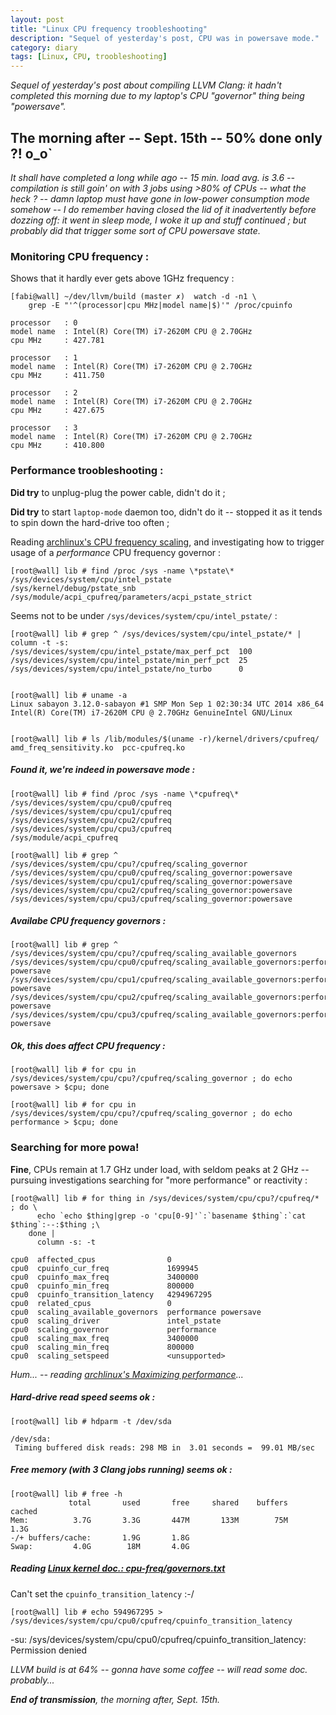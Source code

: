 ```yaml
---
layout: post
title: "Linux CPU frequency troobleshooting"
description: "Sequel of yesterday's post, CPU was in powersave mode."
category: diary
tags: [Linux, CPU, troobleshooting]
---
```


_Sequel of yesterday's post about compiling LLVM Clang: it hadn't completed this morning due to my laptop's CPU "governor" thing being "powersave"._

## The morning after -- Sept. 15th -- 50% done only ?! o\_o\`

_It shall have completed a long while ago -- 15 min. load avg. is 3.6 -- compilation is still goin' on with 3 jobs using >80% of CPUs -- what the heck ? -- damn laptop must have gone in low-power consumption mode somehow -- I do remember having closed the lid of it inadvertently before dozzing off: it went in sleep mode, I woke it up and stuff continued ; but probably did that trigger some sort of CPU powersave state._

### Monitoring CPU frequency :

Shows that it hardly ever gets above 1GHz frequency :

	[fabi@wall] ~/dev/llvm/build (master ✗)  watch -d -n1 \
	    grep -E "'^(processor|cpu MHz|model name|$)'" /proc/cpuinfo

	processor	: 0
	model name	: Intel(R) Core(TM) i7-2620M CPU @ 2.70GHz
	cpu MHz		: 427.781

	processor	: 1
	model name	: Intel(R) Core(TM) i7-2620M CPU @ 2.70GHz
	cpu MHz		: 411.750

	processor	: 2
	model name	: Intel(R) Core(TM) i7-2620M CPU @ 2.70GHz
	cpu MHz		: 427.675

	processor	: 3
	model name	: Intel(R) Core(TM) i7-2620M CPU @ 2.70GHz
	cpu MHz		: 410.800

### Performance troobleshooting :

**Did try** to unplug-plug the power cable, didn't do it ;

**Did try** to start `laptop-mode` daemon too, didn't do it -- stopped it as it tends to spin down the hard-drive too often ;

Reading [archlinux's CPU frequency scaling](https://wiki.archlinux.org/index.php/CPU_Frequency_Scaling#Scaling_governors), and investigating how to trigger usage of a _performance_ CPU frequency governor :

	[root@wall] lib # find /proc /sys -name \*pstate\*
	/sys/devices/system/cpu/intel_pstate
	/sys/kernel/debug/pstate_snb
	/sys/module/acpi_cpufreq/parameters/acpi_pstate_strict

Seems not to be under `/sys/devices/system/cpu/intel_pstate/` :

	[root@wall] lib # grep ^ /sys/devices/system/cpu/intel_pstate/* | column -t -s:
	/sys/devices/system/cpu/intel_pstate/max_perf_pct  100
	/sys/devices/system/cpu/intel_pstate/min_perf_pct  25
	/sys/devices/system/cpu/intel_pstate/no_turbo      0


	[root@wall] lib # uname -a
	Linux sabayon 3.12.0-sabayon #1 SMP Mon Sep 1 02:30:34 UTC 2014 x86_64 Intel(R) Core(TM) i7-2620M CPU @ 2.70GHz GenuineIntel GNU/Linux


	[root@wall] lib # ls /lib/modules/$(uname -r)/kernel/drivers/cpufreq/
	amd_freq_sensitivity.ko  pcc-cpufreq.ko

##### **Found it**, we're indeed in powersave mode :

	[root@wall] lib # find /proc /sys -name \*cpufreq\*
	/sys/devices/system/cpu/cpu0/cpufreq
	/sys/devices/system/cpu/cpu1/cpufreq
	/sys/devices/system/cpu/cpu2/cpufreq
	/sys/devices/system/cpu/cpu3/cpufreq
	/sys/module/acpi_cpufreq

	[root@wall] lib # grep ^ /sys/devices/system/cpu/cpu?/cpufreq/scaling_governor
	/sys/devices/system/cpu/cpu0/cpufreq/scaling_governor:powersave
	/sys/devices/system/cpu/cpu1/cpufreq/scaling_governor:powersave
	/sys/devices/system/cpu/cpu2/cpufreq/scaling_governor:powersave
	/sys/devices/system/cpu/cpu3/cpufreq/scaling_governor:powersave

##### Availabe CPU frequency governors :

	[root@wall] lib # grep ^ /sys/devices/system/cpu/cpu?/cpufreq/scaling_available_governors
	/sys/devices/system/cpu/cpu0/cpufreq/scaling_available_governors:performance powersave
	/sys/devices/system/cpu/cpu1/cpufreq/scaling_available_governors:performance powersave
	/sys/devices/system/cpu/cpu2/cpufreq/scaling_available_governors:performance powersave
	/sys/devices/system/cpu/cpu3/cpufreq/scaling_available_governors:performance powersave

##### **Ok**, this does affect CPU frequency :

	[root@wall] lib # for cpu in /sys/devices/system/cpu/cpu?/cpufreq/scaling_governor ; do echo powersave > $cpu; done

	[root@wall] lib # for cpu in /sys/devices/system/cpu/cpu?/cpufreq/scaling_governor ; do echo performance > $cpu; done

### Searching for more powa!

**Fine**, CPUs remain at 1.7 GHz under load, with seldom peaks at 2 GHz -- pursuing investigations searching for "more performance" or reactivity :

	[root@wall] lib # for thing in /sys/devices/system/cpu/cpu?/cpufreq/* ; do \
	      echo `echo $thing|grep -o 'cpu[0-9]'`:`basename $thing`:`cat $thing`:--:$thing ;\
	    done |
	      column -s: -t

	cpu0  affected_cpus                0
	cpu0  cpuinfo_cur_freq             1699945
	cpu0  cpuinfo_max_freq             3400000
	cpu0  cpuinfo_min_freq             800000
	cpu0  cpuinfo_transition_latency   4294967295
	cpu0  related_cpus                 0
	cpu0  scaling_available_governors  performance powersave
	cpu0  scaling_driver               intel_pstate
	cpu0  scaling_governor             performance
	cpu0  scaling_max_freq             3400000
	cpu0  scaling_min_freq             800000
	cpu0  scaling_setspeed             <unsupported>

_Hum... -- reading [archlinux's Maximizing performance](https://wiki.archlinux.org/index.php/Maximizing_Performance)..._

##### Hard-drive read speed seems **ok** :

	[root@wall] lib # hdparm -t /dev/sda

	/dev/sda:
	 Timing buffered disk reads: 298 MB in  3.01 seconds =  99.01 MB/sec

##### Free memory (with 3 Clang jobs running) seems **ok** :

	[root@wall] lib # free -h
	             total       used       free     shared    buffers     cached
	Mem:          3.7G       3.3G       447M       133M        75M       1.3G
	-/+ buffers/cache:       1.9G       1.8G
	Swap:         4.0G        18M       4.0G

##### Reading [Linux kernel doc.: cpu-freq/governors.txt](https://www.kernel.org/doc/Documentation/cpu-freq/governors.txt)

Can't set the `cpuinfo_transition_latency` :-/

	[root@wall] lib # echo 594967295 > /sys/devices/system/cpu/cpu0/cpufreq/cpuinfo_transition_latency
-su: /sys/devices/system/cpu/cpu0/cpufreq/cpuinfo_transition_latency: Permission denied


_LLVM build is at 64% -- gonna have some coffee -- will read some doc. probably..._

_**End of transmission**, the morning after, Sept. 15th._
